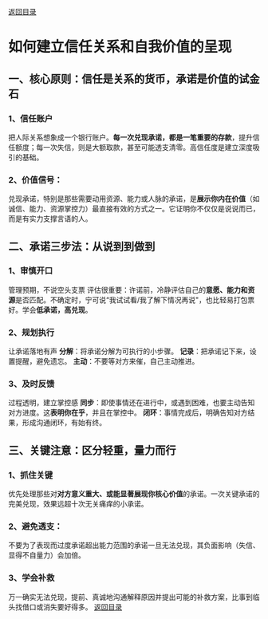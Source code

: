[返回目录](/README.md)
# 如何建立信任关系和自我价值的呈现

## 一、核心原则：信任是关系的货币，承诺是价值的试金石

### 1、信任账户

把人际关系想象成一个银行账户。**每一次兑现承诺，都是一笔重要的存款**，提升信任额度；每一次失信，则是大额取款，甚至可能透支清零。高信任度是建立深度吸引的基础。

### 2、价值信号：

兑现承诺，特别是那些需要动用资源、能力或人脉的承诺，是**展示你内在价值**（如诚信、能力、资源掌控力）最直接有效的方式之一。它证明你不仅仅是说说而已，而是有实力支撑言语的人。

## 二、承诺三步法：从说到到做到

### 1、审慎开口
管理预期，不说空头支票
评估很重要：许诺前，冷静评估自己的**意愿、能力和资源**是否匹配。不确定时，宁可说“我试试看/我了解下情况再说"，也比轻易打包票好。学会**低承诺，高兑现**。

### 2、规划执行

让承诺落地有声
**分解**：将承诺分解为可执行的小步骤。
**记录**：把承诺记下来，设置提醒，避免遗忘。
**主动**：不要等对方来催，自己主动推进。

### 3、及时反馈

过程透明，建立掌控感
**同步**：即使事情还在进行中，或遇到困难，也要主动告知对方进度。这**表明你在乎**，并且在掌控中。
**闭环**：事情完成后，明确告知对方结果，形成沟通闭环，有始有终。

## 三、关键注意：区分轻重，量力而行

### 1、抓住关键

优先处理那些对**对方意义重大、或能显著展现你核心价值**的承诺。一次关键承诺的完美兑现，效果远超十次无关痛痒的小承诺。

### 2、避免透支：

不要为了表现而过度承诺超出能力范围的承诺一旦无法兑现，其负面影响（失信、显得不自量力）会加倍。

### 3、学会补救

万一确实无法兑现，提前、真诚地沟通解释原因并提出可能的补救方案，比事到临头找借口或消失要好得多。
[返回目录](/README.md)
